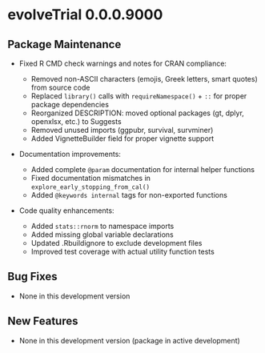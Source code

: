 # evolveTrial 0.0.0.9000

## Package Maintenance

* Fixed R CMD check warnings and notes for CRAN compliance:
  - Removed non-ASCII characters (emojis, Greek letters, smart quotes) from source code
  - Replaced `library()` calls with `requireNamespace()` + `::` for proper package dependencies
  - Reorganized DESCRIPTION: moved optional packages (gt, dplyr, openxlsx, etc.) to Suggests
  - Removed unused imports (ggpubr, survival, survminer)
  - Added VignetteBuilder field for proper vignette support

* Documentation improvements:
  - Added complete `@param` documentation for internal helper functions
  - Fixed documentation mismatches in `explore_early_stopping_from_cal()`
  - Added `@keywords internal` tags for non-exported functions

* Code quality enhancements:
  - Added `stats::rnorm` to namespace imports
  - Added missing global variable declarations
  - Updated .Rbuildignore to exclude development files
  - Improved test coverage with actual utility function tests

## Bug Fixes

* None in this development version

## New Features

* None in this development version (package in active development)
